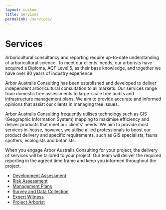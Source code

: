 ```yaml
---
layout: custom
title: Services
permalink: /services/
---
```


# Services

Arboricultural consultancy and reporting require up-to-date understanding of arboricultural science. To meet our clients’ needs, our arborists have acquired a Diploma, AQF Level 5, as their base knowledge, and together we have over 80 years of industry experience.

Arbor Australis Consulting has been established and developed to deliver independent arboricultural consultation to all markets. Our services range from domestic tree assessments to large-scale tree audits and infrastructure management plans. We aim to provide accurate and informed opinions that assist our clients in managing tree issues. 

Arbor Australis Consulting frequently utilises technology such as GIS (Geographic Information System) mapping to maximise efficiency and deliver products that meet our clients' needs. We aim to provide most services in-house, however, we utilise allied professionals to boost our product delivery and specific requirements, such as GIS specialists, fauna spotters, ecologists and botanists. 

When you engage Arbor Australis Consulting for your project, the delivery of services will be tailored to your project. Our team will deliver the required reporting in the agreed time frame and keep you informed throughout the project.

- [Development Assessment](/services/development-assessment)
- [Risk Assessment](/services/risk-assessment)
- [Management Plans](/services/management-plans) 
- [Survey and Data Collection](/services/survey-and-data-collection) 
- [Expert Witness](/services/expert-witness) 
- [Project Arborist](services/project-arborist)

